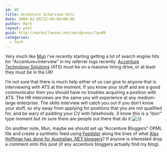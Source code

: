 ```yaml
---
id: 89
title: Accenture Interview Hits
date: 2004-02-05T22:49:04+00:00
author: Mark
layout: post
guid: http://markallanson.net/wordpress/?p=89
categories:
  - Tech
---
```

Very much like [Mun](http://www.munsplace.com/blogger/ "Muns Place") i&#8217;ve recently starting getting a lot of search engine hits for &#8220;Accenture+Interview&#8221; in my referrer logs recently. [Accenture Technology Solutions](http://www.accenture.co.uk/ats/) (ATS) must be on a massive hiring drive, or at least they must be in the UK!

I&#8217;m not sure that there is much help either of us can give to anyone that is interviewing with ATS at the moment. If you know your stuff and are a good communicator then you should have no troubles acquiring a position with ATS. The HR interviews are the same you will experience at any medium-large enterprise. The skills interview will catch you out if you don&#8217;t know your stuff, so shy away from applying for positions that you are not qualified for, and be wary of padding your CV with falsehoods. (I know this is a &#8220;durr&#8221; type moment but im sure there are people out there that do it   <img src='https://markallanson.net/blog/wp-includes/images/smilies/icon_smile.gif' alt=':)' class='wp-smiley' />)

On another note, Mun, maybe we should set up &#8220;Accenture Bloggers&#8221; OPML file and create a synthetic feed using [Feedster](http://www.feedster.com/) along the lines of what [Alex Hoffman has done for Australian .NET bloggers](http://weblogs.asp.net/ahoffman/archive/2004/02/02/66085.aspx)? If anyone is interested drop a comment onto this post (if any accenture bloggers actually find my blog).